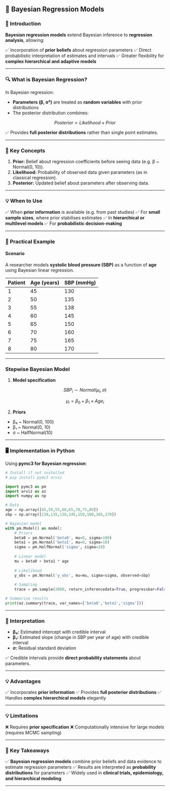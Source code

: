 ## **🧬 Bayesian Regression Models**

### **📖 Introduction**

**Bayesian regression models** extend Bayesian inference to **regression analysis**, allowing:

✅ Incorporation of **prior beliefs** about regression parameters
✅ Direct probabilistic interpretation of estimates and intervals
✅ Greater flexibility for **complex hierarchical and adaptive models**

---

### **🔍 What is Bayesian Regression?**

In Bayesian regression:

* **Parameters (β, σ²)** are treated as **random variables** with prior distributions
* The posterior distribution combines:

$$
Posterior \propto Likelihood \times Prior
$$

✅ Provides **full posterior distributions** rather than single point estimates.

---

### **📝 Key Concepts**

1. **Prior:** Belief about regression coefficients before seeing data (e.g. β \~ Normal(0, 10)).
2. **Likelihood:** Probability of observed data given parameters (as in classical regression).
3. **Posterior:** Updated belief about parameters after observing data.

---

### **💡 When to Use**

✅ When **prior information** is available (e.g. from past studies)
✅ For **small sample sizes**, where prior stabilises estimates
✅ In **hierarchical or multilevel models**
✅ For **probabilistic decision-making**

---

### **🔬 Practical Example**

#### **Scenario**

A researcher models **systolic blood pressure (SBP)** as a function of **age** using Bayesian linear regression.

| **Patient** | **Age (years)** | **SBP (mmHg)** |
| ----------- | --------------- | -------------- |
| 1           | 45              | 130            |
| 2           | 50              | 135            |
| 3           | 55              | 138            |
| 4           | 60              | 145            |
| 5           | 65              | 150            |
| 6           | 70              | 160            |
| 7           | 75              | 165            |
| 8           | 80              | 170            |

---

### **Stepwise Bayesian Model**

1. **Model specification**

$$
SBP_i \sim Normal(μ_i, σ)
$$

$$
μ_i = β_0 + β_1 \times Age_i
$$

2. **Priors**

* β₀ \~ Normal(0, 100)
* β₁ \~ Normal(0, 10)
* σ \~ HalfNormal(10)

---

### **🖥️ Implementation in Python**

Using **pymc3 for Bayesian regression**:

```python
# Install if not installed
# pip install pymc3 arviz

import pymc3 as pm
import arviz as az
import numpy as np

# Data
age = np.array([45,50,55,60,65,70,75,80])
sbp = np.array([130,135,138,145,150,160,165,170])

# Bayesian model
with pm.Model() as model:
    # Priors
    beta0 = pm.Normal('beta0', mu=0, sigma=100)
    beta1 = pm.Normal('beta1', mu=0, sigma=10)
    sigma = pm.HalfNormal('sigma', sigma=10)
    
    # Linear model
    mu = beta0 + beta1 * age
    
    # Likelihood
    y_obs = pm.Normal('y_obs', mu=mu, sigma=sigma, observed=sbp)
    
    # Sampling
    trace = pm.sample(2000, return_inferencedata=True, progressbar=False)

# Summarise results
print(az.summary(trace, var_names=['beta0','beta1','sigma']))
```

---

### **🔑 Interpretation**

* **β₀:** Estimated intercept with credible interval
* **β₁:** Estimated slope (change in SBP per year of age) with credible interval
* **σ:** Residual standard deviation

✅ Credible intervals provide **direct probability statements** about parameters.

---

### **💡 Advantages**

✅ Incorporates **prior information**
✅ Provides **full posterior distributions**
✅ Handles **complex hierarchical models** elegantly

---

### **💡 Limitations**

❌ Requires **prior specification**
❌ Computationally intensive for large models (requires MCMC sampling)

---

### **🎯 Key Takeaways**

✅ **Bayesian regression models** combine prior beliefs and data evidence to estimate regression parameters
✅ Results are interpreted as **probability distributions** for parameters
✅ Widely used in **clinical trials, epidemiology, and hierarchical modeling**

---


